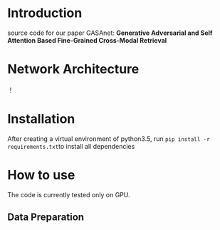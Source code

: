 # Introduction
source code for our paper GASAnet: **Generative Adversarial and Self Attention Based Fine-Grained Cross-Modal Retrieval**
# Network Architecture
！[](https://github.com/gasanet/GASA/blob/master/gan.jpg)
# Installation
After creating a virtual environment of python3.5, run ```pip install -r requirements.txt```to install all dependencies
# How to use
The code is currently tested only on GPU.
## Data Preparation


